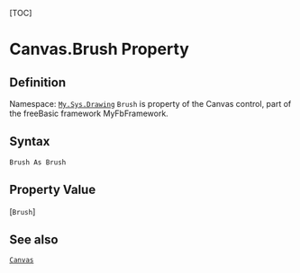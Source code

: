 [TOC]
# Canvas.Brush Property

## Definition
Namespace: [`My.Sys.Drawing`](My.Sys.Drawing.md)
`Brush` is property of the Canvas control, part of the freeBasic framework MyFbFramework.
## Syntax
```freeBasic
Brush As Brush
```
## Property Value
[`Brush`]
## See also
[`Canvas`](Canvas.md)

